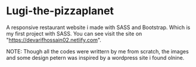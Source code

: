 # Lugi-the-pizzaplanet
A responsive restaurant website i made with SASS and Bootstrap. Which is my first project with SASS.
You can see visit the site on "https://devarifhossain02.netlify.com".

NOTE: Though all the codes were writtern by me from scratch, the images and some design petern was inspired by a wordpress site i found olnine.
